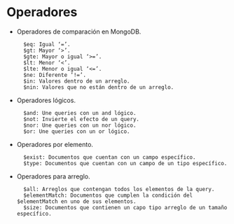 # Operadores

- Operadores de comparación en MongoDB.

        $eq: Igual ‘=’.
        $gt: Mayor ‘>’.
        $gte: Mayor o igual ‘>=’.
        $lt: Menor ‘<’.
        $lte: Menor o igual ‘<=’.
        $ne: Diferente ‘!=’.
        $in: Valores dentro de un arreglo.
        $nin: Valores que no están dentro de un arreglo.

- Operadores lógicos.

        $and: Une queries con un and lógico.
        $not: Invierte el efecto de un query.
        $nor: Une queries con un nor lógico.
        $or: Une queries con un or lógico.

- Operadores por elemento.

        $exist: Documentos que cuentan con un campo específico.
        $type: Documentos que cuentan con un campo de un tipo específico.

- Operadores para arreglo.

        $all: Arreglos que contengan todos los elementos de la query.
        $elementMatch: Documentos que cumplen la condición del $elementMatch en uno de sus elementos.
        $size: Documentos que contienen un capo tipo arreglo de un tamaño específico.  


